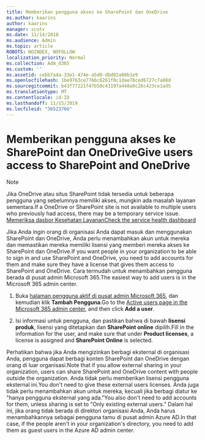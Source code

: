 ```yaml
---
title: Memberikan pengguna akses ke SharePoint dan OneDrive
ms.author: kaarins
author: kaarins
manager: scotv
ms.date: 11/14/2018
ms.audience: Admin
ms.topic: article
ROBOTS: NOINDEX, NOFOLLOW
localization_priority: Normal
ms.collection: Adm_O365
ms.custom: ''
ms.assetid: cebb7a4a-33e1-474e-a5d0-dbd02a80b1e9
ms.openlocfilehash: 1be9763ce7766c6261f0c1dae78ced6727c7a88d
ms.sourcegitcommit: b43f77221f47b50c41197a448a9c26c423ce1ad5
ms.translationtype: MT
ms.contentlocale: id-ID
ms.lasthandoff: 11/15/2019
ms.locfileid: "36523766"
---
```

# <a name="give-users-access-to-sharepoint-and-onedrive"></a><span data-ttu-id="8a704-102">Memberikan pengguna akses ke SharePoint dan OneDrive</span><span class="sxs-lookup"><span data-stu-id="8a704-102">Give users access to SharePoint and OneDrive</span></span>

> [!NOTE]
> <span data-ttu-id="8a704-103">Jika OneDrive atau situs SharePoint tidak tersedia untuk beberapa pengguna yang sebelumnya memiliki akses, mungkin ada masalah layanan sementara.</span><span class="sxs-lookup"><span data-stu-id="8a704-103">If a OneDrive or SharePoint site is not available to multiple users who previously had access, there may be a temporary service issue.</span></span> [<span data-ttu-id="8a704-104">Memeriksa dasbor Kesehatan Layanan</span><span class="sxs-lookup"><span data-stu-id="8a704-104">Check the service health dashboard</span></span>](https://portal.office.com/adminportal/home#/servicehealth)
  
<span data-ttu-id="8a704-105">Jika Anda ingin orang di organisasi Anda dapat masuk dan menggunakan SharePoint dan OneDrive, Anda perlu menambahkan akun untuk mereka dan memastikan mereka memiliki lisensi yang memberi mereka akses ke SharePoint dan OneDrive.</span><span class="sxs-lookup"><span data-stu-id="8a704-105">If you want people in your organization to be able to sign in and use SharePoint and OneDrive, you need to add accounts for them and make sure they have a license that gives them access to SharePoint and OneDrive.</span></span> <span data-ttu-id="8a704-106">Cara termudah untuk menambahkan pengguna berada di pusat admin Microsoft 365.</span><span class="sxs-lookup"><span data-stu-id="8a704-106">The easiest way to add users is in the Microsoft 365 admin center.</span></span>
  
1. <span data-ttu-id="8a704-107">Buka [halaman pengguna aktif di pusat admin Microsoft 365](https://portal.office.com/adminportal/home#/users), dan kemudian klik **Tambah Pengguna**.</span><span class="sxs-lookup"><span data-stu-id="8a704-107">Go to the [Active users page in the Microsoft 365 admin center](https://portal.office.com/adminportal/home#/users), and then click **Add a user**.</span></span>
    
2. <span data-ttu-id="8a704-108">Isi informasi untuk pengguna, dan pastikan bahwa di bawah **lisensi produk**, lisensi yang ditetapkan dan **SharePoint online** dipilih.</span><span class="sxs-lookup"><span data-stu-id="8a704-108">Fill in the information for the user, and make sure that under **Product licenses**, a license is assigned and **SharePoint Online** is selected.</span></span> 
    
<span data-ttu-id="8a704-109">Perhatikan bahwa jika Anda mengizinkan berbagi eksternal di organisasi Anda, pengguna dapat berbagi konten SharePoint dan OneDrive dengan orang di luar organisasi.</span><span class="sxs-lookup"><span data-stu-id="8a704-109">Note that if you allow external sharing in your organization, users can share SharePoint and OneDrive content with people outside the organization.</span></span> <span data-ttu-id="8a704-110">Anda tidak perlu memberikan lisensi pengguna eksternal ini.</span><span class="sxs-lookup"><span data-stu-id="8a704-110">You don't need to give these external users licenses.</span></span> <span data-ttu-id="8a704-111">Anda juga tidak perlu menambahkan akun untuk mereka, kecuali jika berbagi diatur ke "hanya pengguna eksternal yang ada."</span><span class="sxs-lookup"><span data-stu-id="8a704-111">You also don't need to add accounts for them, unless sharing is set to "Only existing external users."</span></span> <span data-ttu-id="8a704-112">Dalam hal ini, jika orang tidak berada di direktori organisasi Anda, Anda harus menambahkannya sebagai pengguna tamu di pusat admin Azure AD.</span><span class="sxs-lookup"><span data-stu-id="8a704-112">In that case, if the people aren't in your organization's directory, you need to add them as guest users in the Azure AD admin center.</span></span>
  

